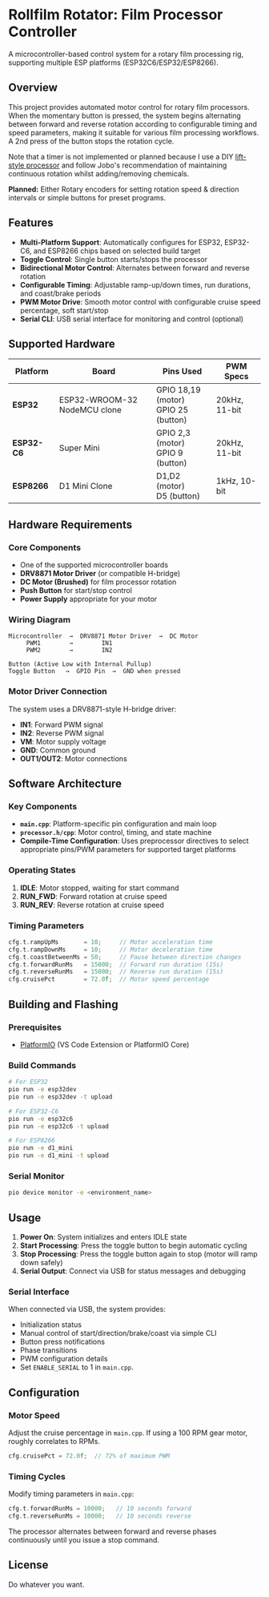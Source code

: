 # Rollfilm Rotator: Film Processor Controller

A microcontroller-based control system for a rotary film processing rig, supporting multiple ESP platforms (ESP32C6/ESP32/ESP8266).

## Overview

This project provides automated motor control for rotary film processors. When the momentary button is pressed, the system begins alternating between forward and reverse rotation according to configurable timing and speed parameters, making it suitable for various film processing workflows. A 2nd press of the button stops the rotation cycle.

Note that a timer is not implemented or planned because I use a DIY [lift-style processor](https://www.printables.com/model/1183451-film-processor-rotationsprozessor-fur-jobo-tank) and follow Jobo's recommendation of maintaining continuous rotation whilst adding/removing chemicals.

**Planned:** Either Rotary encoders for setting rotation speed & direction intervals or simple buttons for preset programs.

## Features

- **Multi-Platform Support**: Automatically configures for ESP32, ESP32-C6, and ESP8266 chips based on selected build target
- **Toggle Control**: Single button starts/stops the processor
- **Bidirectional Motor Control**: Alternates between forward and reverse rotation
- **Configurable Timing**: Adjustable ramp-up/down times, run durations, and coast/brake periods
- **PWM Motor Drive**: Smooth motor control with configurable cruise speed percentage, soft start/stop
- **Serial CLI**: USB serial interface for monitoring and control (optional)

## Supported Hardware

| Platform | Board | Pins Used | PWM Specs |
|----------|-------|-----------|-----------|
| **ESP32** | ESP32-WROOM-32 NodeMCU clone | GPIO 18,19 (motor)<br/>GPIO 25 (button) | 20kHz, 11-bit |
| **ESP32-C6** | Super Mini | GPIO 2,3 (motor)<br/>GPIO 9 (button) | 20kHz, 11-bit |
| **ESP8266** | D1 Mini Clone | D1,D2 (motor)<br/>D5 (button) | 1kHz, 10-bit |

## Hardware Requirements

### Core Components
- One of the supported microcontroller boards
- **DRV8871 Motor Driver** (or compatible H-bridge)
- **DC Motor (Brushed)** for film processor rotation
- **Push Button** for start/stop control
- **Power Supply** appropriate for your motor

### Wiring Diagram

```
Microcontroller  →  DRV8871 Motor Driver  →  DC Motor
     PWM1        →        IN1
     PWM2        →        IN2
     
Button (Active Low with Internal Pullup)
Toggle Button   →  GPIO Pin  →  GND when pressed
```

### Motor Driver Connection
The system uses a DRV8871-style H-bridge driver:
- **IN1**: Forward PWM signal
- **IN2**: Reverse PWM signal
- **VM**: Motor supply voltage
- **GND**: Common ground
- **OUT1/OUT2**: Motor connections

## Software Architecture

### Key Components

- **`main.cpp`**: Platform-specific pin configuration and main loop
- **`processor.h/cpp`**: Motor control, timing, and state machine
- **Compile-Time Configuration**: Uses preprocessor directives to select appropriate pins/PWM parameters for supported target platforms

### Operating States

1. **IDLE**: Motor stopped, waiting for start command
2. **RUN_FWD**: Forward rotation at cruise speed
3. **RUN_REV**: Reverse rotation at cruise speed

### Timing Parameters

```cpp
cfg.t.rampUpMs       = 10;     // Motor acceleration time
cfg.t.rampDownMs     = 10;     // Motor deceleration time  
cfg.t.coastBetweenMs = 50;     // Pause between direction changes
cfg.t.forwardRunMs   = 15000;  // Forward run duration (15s)
cfg.t.reverseRunMs   = 15000;  // Reverse run duration (15s)
cfg.cruisePct        = 72.0f;  // Motor speed percentage
```

## Building and Flashing

### Prerequisites
- [PlatformIO](https://platformio.org/) (VS Code Extension or PlatformIO Core)

### Build Commands

```bash
# For ESP32
pio run -e esp32dev
pio run -e esp32dev -t upload

# For ESP32-C6 
pio run -e esp32c6
pio run -e esp32c6 -t upload

# For ESP8266
pio run -e d1_mini
pio run -e d1_mini -t upload
```

### Serial Monitor
```bash
pio device monitor -e <environment_name>
```

## Usage

1. **Power On**: System initializes and enters IDLE state
2. **Start Processing**: Press the toggle button to begin automatic cycling
3. **Stop Processing**: Press the toggle button again to stop (motor will ramp down safely)
4. **Serial Output**: Connect via USB for status messages and debugging

### Serial Interface

When connected via USB, the system provides:
- Initialization status
- Manual control of start/direction/brake/coast via simple CLI  
- Button press notifications
- Phase transitions
- PWM configuration details
- Set `ENABLE_SERIAL` to 1 in `main.cpp`.

## Configuration

### Motor Speed
Adjust the cruise percentage in `main.cpp`. If using a 100 RPM gear motor,  roughly correlates to RPMs.
```cpp
cfg.cruisePct = 72.0f;  // 72% of maximum PWM
```


### Timing Cycles
Modify timing parameters in `main.cpp`:
```cpp
cfg.t.forwardRunMs = 10000;   // 10 seconds forward
cfg.t.reverseRunMs = 10000;   // 10 seconds reverse
```
The processor alternates between forward and reverse phases continuously until you issue a stop command.



## License

Do whatever you want.
